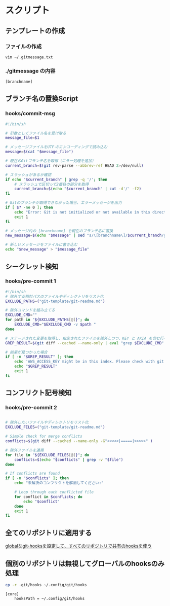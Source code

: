# スクリプト

## テンプレートの作成

### ファイルの作成

``` vim
vim ~/.gitmessage.txt
```

### ./gitmessage の内容

```txt
[branchname]
```

## ブランチ名の置換Script

### hooks/commit-msg

```sh
#!/bin/sh

# 引数としてファイル名を受け取る
message_file=$1

# メッセージファイルをUTF-8エンコーディングで読み込む
message=$(cat "$message_file")

# 現在のGitブランチ名を取得（エラー処理を追加）
current_branch=$(git rev-parse --abbrev-ref HEAD 2>/dev/null)

# スラッシュがあるか確認
if echo "$current_branch" | grep -q '/'; then
    # スラッシュで区切って2番目の部分を取得
    current_branch=$(echo "$current_branch" | cut -d'/' -f2)
fi

# Gitのブランチが取得できなかった場合、エラーメッセージを出力
if [ $? -ne 0 ]; then
    echo "Error: Git is not initialized or not available in this directory."
    exit 1
fi

# メッセージ内の [branchname] を現在のブランチ名に置換
new_message=$(echo "$message" | sed "s/\[branchname\]/$current_branch/g")

# 新しいメッセージをファイルに書き込む
echo "$new_message" > "$message_file"
```

## シークレット検知

### hooks/pre-commit 1

```sh
#!/bin/sh
# 除外する相対パスのファイルやディレクトリをリスト化
EXCLUDE_PATHS=("git-template/git-readme.md")

# 除外コマンドを組み立てる
EXCLUDE_CMD=""
for path in "${EXCLUDE_PATHS[@]}"; do
    EXCLUDE_CMD="$EXCLUDE_CMD -v $path "
done

# ステージされた変更を取得し、指定されたファイルを除外しつつ、KEY と AKIA を含む行を検索
GREP_RESULT=$(git diff --cached --name-only | eval "grep $EXCLUDE_CMD" | xargs -I {} git diff --cached {} | grep KEY | grep AKIA)

# 結果が見つかった場合
if [ -n "$GREP_RESULT" ]; then
    echo 'AWS_ACCESS_KEY might be in this index. Please check with git diff --cached'
    echo "$GREP_RESULT"
    exit 1
fi
```

## コンフリクト記号検知

### hooks/pre-commit 2

```sh

# 除外したいファイルやディレクトリをリスト化
EXCLUDE_FILES=("git-template/git-readme.md")

# Simple check for merge conflicts
conflicts=$(git diff --cached --name-only -G"<<<<<|=====|>>>>>" )

# 除外ファイルを適用
for file in "${EXCLUDE_FILES[@]}"; do
    conflicts=$(echo "$conflicts" | grep -v "$file")
done

# If conflicts are found
if [ -n "$conflicts" ]; then
    echo "未解決のコンフリクトを解消してください:"

    # Loop through each conflicted file
    for conflict in $conflicts; do
        echo "$conflict"
    done
    exit 1
fi
```

## 全てのリポジトリに適用する

[globalなgit-hooksを設定して、すべてのリポジトリで共有のhooksを使う](https://qiita.com/ik-fib/items/55edad2e5f5f06b3ddd1)

## 個別のリポジトリは無視してグローバルのhooksのみ処理

```sh
cp -r .git/hooks ~/.config/git/hooks
```

```gitconfig
[core]
    hooksPath = ~/.config/git/hooks
```

